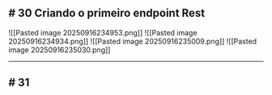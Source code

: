 ## # 30 Criando o primeiro endpoint Rest

![[Pasted image 20250916234953.png]]
![[Pasted image 20250916234934.png]]
![[Pasted image 20250916235009.png]]
![[Pasted image 20250916235030.png]]

---

## # 31